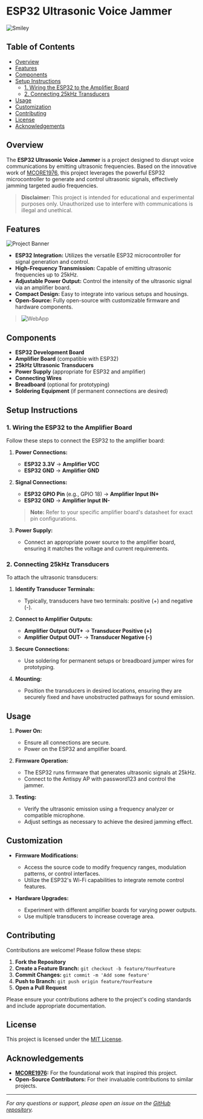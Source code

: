 # ESP32 Ultrasonic Voice Jammer

![Smiley](./863-8638887_evil-smiley.png)

## Table of Contents

- [Overview](#overview)
- [Features](#features)
- [Components](#components)
- [Setup Instructions](#setup-instructions)
  - [1. Wiring the ESP32 to the Amplifier Board](#1-wiring-the-esp32-to-the-amplifier-board)
  - [2. Connecting 25kHz Transducers](#2-connecting-25khz-transducers)
- [Usage](#usage)
- [Customization](#customization)
- [Contributing](#contributing)
- [License](#license)
- [Acknowledgements](#acknowledgements)

## Overview

The **ESP32 Ultrasonic Voice Jammer** is a project designed to disrupt voice communications by emitting ultrasonic frequencies. Based on the innovative work of [MCORE1976](https://github.com/MCORE1976), this project leverages the powerful ESP32 microcontroller to generate and control ultrasonic signals, effectively jamming targeted audio frequencies.

> **Disclaimer:** This project is intended for educational and experimental purposes only. Unauthorized use to interfere with communications is illegal and unethical.

## Features
![Project Banner](./prototype.jpeg)

- **ESP32 Integration:** Utilizes the versatile ESP32 microcontroller for signal generation and control.
- **High-Frequency Transmission:** Capable of emitting ultrasonic frequencies up to 25kHz.
- **Adjustable Power Output:** Control the intensity of the ultrasonic signal via an amplifier board.
- **Compact Design:** Easy to integrate into various setups and housings.
- **Open-Source:** Fully open-source with customizable firmware and hardware components.

> ![WebApp](./antispy-esp32.png)
## Components

- **ESP32 Development Board**
- **Amplifier Board** (compatible with ESP32)
- **25kHz Ultrasonic Transducers**
- **Power Supply** (appropriate for ESP32 and amplifier)
- **Connecting Wires**
- **Breadboard** (optional for prototyping)
- **Soldering Equipment** (if permanent connections are desired)

## Setup Instructions

### 1. Wiring the ESP32 to the Amplifier Board

Follow these steps to connect the ESP32 to the amplifier board:

1. **Power Connections:**
   - **ESP32 3.3V** → **Amplifier VCC**
   - **ESP32 GND** → **Amplifier GND**

2. **Signal Connections:**
   - **ESP32 GPIO Pin** (e.g., GPIO 18) → **Amplifier Input IN+**
   - **ESP32 GND** → **Amplifier Input IN-**

   > **Note:** Refer to your specific amplifier board's datasheet for exact pin configurations.

3. **Power Supply:**
   - Connect an appropriate power source to the amplifier board, ensuring it matches the voltage and current requirements.

### 2. Connecting 25kHz Transducers

To attach the ultrasonic transducers:

1. **Identify Transducer Terminals:**
   - Typically, transducers have two terminals: positive (+) and negative (-).

2. **Connect to Amplifier Outputs:**
   - **Amplifier Output OUT+** → **Transducer Positive (+)**
   - **Amplifier Output OUT-** → **Transducer Negative (-)**

3. **Secure Connections:**
   - Use soldering for permanent setups or breadboard jumper wires for prototyping.

4. **Mounting:**
   - Position the transducers in desired locations, ensuring they are securely fixed and have unobstructed pathways for sound emission.

## Usage

1. **Power On:**
   - Ensure all connections are secure.
   - Power on the ESP32 and amplifier board.

2. **Firmware Operation:**
   - The ESP32 runs firmware that generates ultrasonic signals at 25kHz.
   - Connect to the Antispy AP with password123 and control the jammer.

3. **Testing:**
   - Verify the ultrasonic emission using a frequency analyzer or compatible microphone.
   - Adjust settings as necessary to achieve the desired jamming effect.

## Customization

- **Firmware Modifications:**
  - Access the source code to modify frequency ranges, modulation patterns, or control interfaces.
  - Utilize the ESP32's Wi-Fi capabilities to integrate remote control features.

- **Hardware Upgrades:**
  - Experiment with different amplifier boards for varying power outputs.
  - Use multiple transducers to increase coverage area.

## Contributing

Contributions are welcome! Please follow these steps:

1. **Fork the Repository**
2. **Create a Feature Branch:** `git checkout -b feature/YourFeature`
3. **Commit Changes:** `git commit -m 'Add some feature'`
4. **Push to Branch:** `git push origin feature/YourFeature`
5. **Open a Pull Request**

Please ensure your contributions adhere to the project's coding standards and include appropriate documentation.

## License

This project is licensed under the [MIT License](LICENSE).

## Acknowledgements

- **[MCORE1976](https://github.com/MCORE1976):** For the foundational work that inspired this project.
- **Open-Source Contributors:** For their invaluable contributions to similar projects.

---

*For any questions or support, please open an issue on the [GitHub repository](https://github.com/scs-labrat/antispy-esp32-ultrasonic-voice-jammer).*



